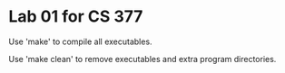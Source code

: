 # Lab 01 for CS 377

Use 'make' to compile all executables.

Use 'make clean' to remove executables and extra program directories.
